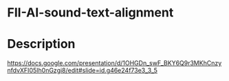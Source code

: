 # FII-AI-sound-text-alignment

# Description
https://docs.google.com/presentation/d/1OHGDn_swF_BKY6Q9r3MKhCnzynfdvXFI05Ih0nGzgi8/edit#slide=id.g46e24f73e3_3_5

